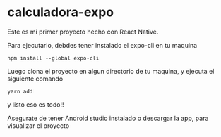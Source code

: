 # calculadora-expo

Este es mi primer proyecto hecho con React Native.

Para ejecutarlo, debdes tener instalado el expo-cli en tu maquina

``` npm install --global expo-cli ```

Luego clona el proyecto en algun directorio de tu maquina, y ejecuta el siguiente comando

``` yarn add ```

y listo eso es todo!!

Asegurate de tener Android studio instalado o descargar la app, para visualizar el proyecto

